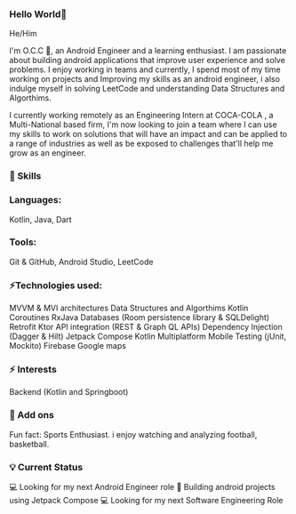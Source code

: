 ### Hello World👋

He/Him

I'm O.C.C 🙂, an Android Engineer and a learning enthusiast. I am passionate about building android applications that improve user experience and solve problems. I enjoy working in teams and currently, I spend most of my time working on projects and Improving my skills as an android engineer, i also indulge myself in solving LeetCode and understanding Data Structures and Algorthims.

I currently working remotely as an Engineering Intern at COCA-COLA , a Multi-National based firm, I'm now looking to join a team where I can use my skills to work on solutions that will have an impact and can be applied to a range of industries as well as be exposed to challenges that'll help me grow as an engineer.

### 📌 Skills
### Languages:
Kotlin, Java, Dart
### Tools: 
Git & GitHub, Android Studio, LeetCode

### ⚡Technologies used:
MVVM & MVI architectures
Data Structures and Algorthims
Kotlin Coroutines
RxJava
Databases (Room persistence library & SQLDelight)
Retrofit
Ktor
API integration (REST & Graph QL APIs)
Dependency Injection (Dagger & Hilt)
Jetpack Compose
Kotlin Multiplatform Mobile
Testing (jUnit, Mockito)
Firebase
Google maps

### ⚡ Interests
Backend (Kotlin and Springboot)

### 🔎 Add ons
Fun fact: Sports Enthusiast. i enjoy watching and analyzing football, basketball.

### 💡 Current Status
💻 Looking for my next Android Engineer role
📖 Building android projects using Jetpack Compose
💻 Looking for my next Software Engineering Role

